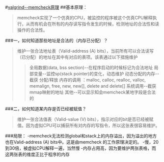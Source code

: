 #[valgrind--memcheck原理](https://blog.csdn.net/u014652595/article/details/23660347)
##基本原理：
>memcheck实现了一个仿真的CPU，被监控的程序被这个仿真CPU解释执行，从而有机会在所有的内存读写指令发生的时候，检测地址的合法性和读操作的合法性。

###一，如何知道那些地址是合法的（内存已分配）？

>维护一张合法地址表（Valid-address (A) bits），当前所有可以合法读写（已分配）的地址在其中有对应的表项。该表通过以下措施维护
>>全局数据(data, bss section)--在程序启动的时候标记为合法地址
局部变量--监控sp(stack pointer)的变化，动态维护
动态分配的内存--截获 分配/释放 内存的调用 ：malloc, calloc, realloc, valloc, memalign, free, new, new[], delete and delete[]
系统调用--截获mmap映射的地址
其他--可以显示知会memcheck某地字段是合法的

###二，如何知道某内存是否已经被赋值？
>维护一张合法值表（Valid-value (V) bits），指示对应的bit是否已经被赋值。因为虚拟CPU可以捕获所有对内存的写指令，所以这张表很容易维护。

###局限：
-memcheck无法检测global和stack上的内存溢出，因为溢出的地方也在Valid-address (A) bits中。这是由memcheck 的工作原理决定的。
-慢，20到30倍，被虚拟CPU解释一遍，当然慢
-内存占用高，因为要维护两张表格，而这两张表的维度正比于程序的内存